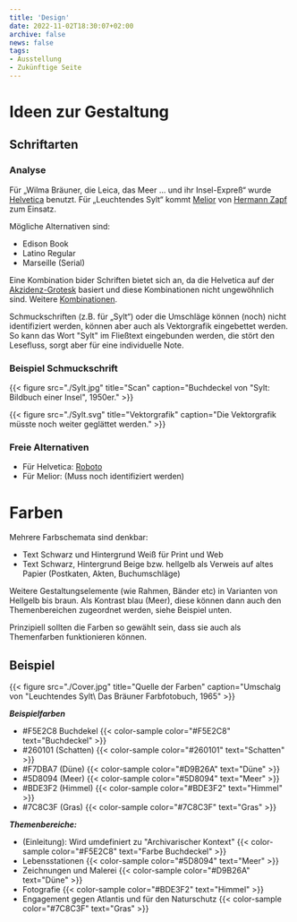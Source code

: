 ```yaml
---
title: 'Design'
date: 2022-11-02T18:30:07+02:00
archive: false
news: false
tags:
- Ausstellung
- Zukünftige Seite
---
```


# Ideen zur Gestaltung

##

## Schriftarten


### Analyse
Für „Wilma Bräuner, die Leica, das Meer ... und ihr Insel-Expreß“ wurde [Helvetica](https://de.wikipedia.org/wiki/Helvetica_(Schriftart)) benutzt.
Für „Leuchtendes Sylt“ kommt [Melior](https://www.typografie.info/3/Schriften/fonts.html/melior-r618/) von [Hermann Zapf](https://de.wikipedia.org/wiki/Hermann_Zapf) zum Einsatz.

Mögliche Alternativen sind:
 * Edison Book
 * Latino Regular
 * Marseille (Serial)

Eine Kombination bider Schriften bietet sich an, da die Helvetica auf der [Akzidenz-Grotesk](https://de.wikipedia.org/wiki/Akzidenz-Grotesk) basiert und diese Kombinationen nicht ungewöhnlich sind. Weitere [Kombinationen](https://fontsinuse.com/typefaces/3357/melior).

Schmuckschriften (z.B. für „Sylt“) oder die Umschläge können (noch) nicht identifiziert werden, können aber auch als Vektorgrafik eingebettet werden. So kann das Wort "Sylt" im Fließtext eingebunden werden, die stört den Lesefluss, sorgt aber für eine individuelle Note.

### Beispiel Schmuckschrift

{{< figure src="./Sylt.jpg" title="Scan" caption="Buchdeckel von \"Sylt: Bildbuch einer Insel\", 1950er." >}}

{{< figure src="./Sylt.svg" title="Vektorgrafik" caption="Die Vektorgrafik müsste noch weiter geglättet werden." >}}


### Freie Alternativen

 * Für Helvetica: [Roboto](https://fonts.google.com/specimen/Roboto)
 * Für Melior: (Muss noch identifiziert werden)


# Farben

Mehrere Farbschemata sind denkbar:
 * Text Schwarz und Hintergrund Weiß für Print und Web
 * Text Schwarz, Hintergrund Beige bzw. hellgelb als Verweis auf altes Papier (Postkaten, Akten, Buchumschläge)

Weitere Gestaltungselemente (wie Rahmen, Bänder etc) in Varianten von Hellgelb bis braun. Als Kontrast blau (Meer), diese können dann auch den Themenbereichen zugeordnet werden, siehe Beispiel unten.

Prinzipiell sollten die Farben so gewählt sein, dass sie auch als Themenfarben funktionieren können.

## Beispiel

{{< figure src="./Cover.jpg" title="Quelle der Farben" caption="Umschalg von \"Leuchtendes Sylt\ Das Bräuner Farbfotobuch, 1965" >}}

***Beispielfarben***
  * #F5E2C8 Buchdekel {{< color-sample color="#F5E2C8" text="Buchdeckel" >}}
  * #260101 (Schatten) {{< color-sample color="#260101" text="Schatten" >}}
  * #F7DBA7 (Düne) {{< color-sample color="#D9B26A" text="Düne" >}}
  * #5D8094 (Meer) {{< color-sample color="#5D8094" text="Meer" >}}
  * #BDE3F2 (Himmel) {{< color-sample color="#BDE3F2" text="Himmel" >}}
  * #7C8C3F (Gras) {{< color-sample color="#7C8C3F" text="Gras" >}}


***Themenbereiche:***
* (Einleitung): Wird umdefiniert zu "Archivarischer Kontext" {{< color-sample color="#F5E2C8" text="Farbe Buchdeckel" >}}
* Lebensstationen {{< color-sample color="#5D8094" text="Meer" >}}
* Zeichnungen und Malerei {{< color-sample color="#D9B26A" text="Düne" >}}
* Fotografie {{< color-sample color="#BDE3F2" text="Himmel" >}}
* Engagement gegen Atlantis und für den Naturschutz {{< color-sample color="#7C8C3F" text="Gras" >}}
